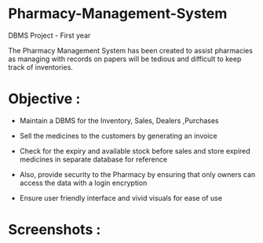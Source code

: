 # Pharmacy-Management-System
DBMS Project - First year

The Pharmacy Management System has been created to assist pharmacies as managing with records on papers will be tedious and difficult to keep track of inventories.

# Objective :

* Maintain a DBMS for the Inventory, Sales, Dealers ,Purchases

* Sell the medicines to the customers by generating an invoice

* Check for the expiry and available stock before sales and store expired medicines in separate database for reference

* Also, provide security to the Pharmacy by ensuring that only owners can access the data with a login encryption

* Ensure user friendly interface and vivid visuals for ease of use

# Screenshots :

